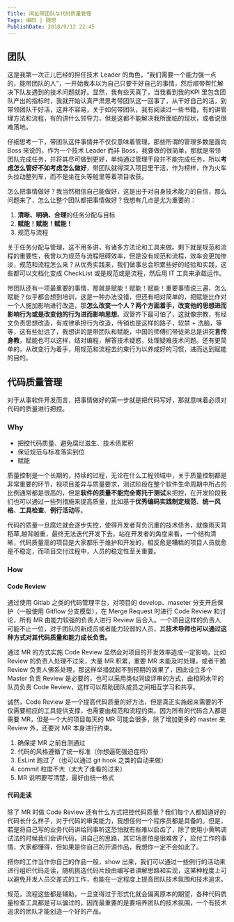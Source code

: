 ```yaml
---
Title: 闲扯带团队与代码质量管理
Tags: 编码 | 随想
PublishDate: 2018/9/12 22:45
---
```


## 团队

这是我第一次正儿巴经的担任技术 Leader 的角色，“我们需要一个能力强一点的，能带团队的人”，一开始我本以为自己只要干好自己的事情，然后顺带帮忙解决下队友遇到的技术问题就好。显然，我有些天真了，当我看到我的KPI 里包含团队产出的指标时，我就开始认真严肃思考带团队这一回事了，从干好自己的活，到带领团队干好活，这并不容易，关于如何带团队，我有阅读过一些书籍，有的讲管理方法和流程，有的讲什么领导力，但是这都不能解决我所面临的现状，或者说很难落地。

仔细思考一下，带团队这件事情并不仅仅意味着管理，那些所谓的管理多数是面向 Boss 来说的，作为一个技术 Leader 而非 Boss，我要做的很简单，那就是带领团队完成任务，并将其尽可做到更好，单纯通过管理手段并不能完成任务，所以**考虑怎么管好不如考虑怎么做好**，带团队就得深入项目里干活，作为榜样，作为火车头拉动整列车，而不是坐在头等舱里等着项目收获。

怎么把事情做好？我当然相信自己能做好，这是出于对自身技术能力的自信，那么问题来了，怎么让整个团队都把事情做好？我想有几点是尤为重要的：

1. **清晰、明确、合理**的任务分配与目标
2. **赋能！赋能！赋能！**
3. 规范与流程

关于任务分配与管理，这不用多讲，有诸多方法论和工具来做。剩下就是规范和流程的重要性，我曾以为规范与流程阻碍效率，但是没有规范和流程，效率会更加惨淡，规范和流程怎么来？从优秀实践来，我们做事总会积累些好的经验和实践，这些都可以文档化变成 CheckList 或是规范或是流程，然后用 IT 工具来承载运作。

带团队还有一项最重要的事情，那就是赋能！赋能！赋能！重要事情说三遍，怎么赋能？似乎都会想到培训，这是一种办法没错，但还有相对简单的，把赋能比作对一个人施加影响进行改造，那**怎么改变一个人？两个方面着手，改变他的思想进而影响行为或是改变他的行为进而影响思想**。双管齐下最可怕了，这就像宗教，有经文负责思想改造，有戒律承担行为改造，传销也是这样的路子，软禁 + 洗脑，等等，这有些扯远了，我想讲的是带团队和赋能，中国的师傅们带徒弟总是讲究**言传身教**，赋能也可以这样，结对编程，解答技术疑惑，处理疑难技术问题。还有更简单的，从改变行为着手，用规范和流程去约束行为以养成好的习惯，进而达到赋能的目的。

## 代码质量管理

对于从事软件开发而言，把事情做好的第一步就是把代码写好，那就意味着必须对代码的质量进行把控。

### Why

* 把控代码质量、避免腐烂滋生、技术债累积
* 保证规范与标准落实到位
* 赋能

质量控制是一个长期的，持续的过程，无论在什么工程领域中，关于质量控制都是非常重要的环节，视项目差异与质量要求，测试阶段在整个软件生命周期中所占的比例通常都是很高的，但是**软件的质量不能完全寄托于测试**来把控，在开发阶段我们也可以通过一些列措施来提高质量，比如基于**优秀编码实践制定规范**、**统一风格**、**工具检查**、**例行活动**等。

代码的质量一旦腐烂就会逐步失控，使得开发者背负沉重的技术债务，就像雨天背稻草,越背越重，最终无法迭代开发下去。站在开发者的角度来看，一个结构清晰，代码质量高的项目是大家都乐于维护和开发的，相反愈是糟糕的项目人员就愈是不稳定，而项目交付过程中，人员的稳定性至关重要。

### How

#### Code Review

通过使用 Gitlab 之类的代码管理平台，对项目的 develop、maseter 分支开启保护（一般使用 Gitflow 分支模型），在 Merge Request 时进行 Code Review 和讨论，所有 MR 由能力较强的负责人进行 Review 后合入。一个项目这样的负责人可能不止一位，对于团队的新成员或者能力较弱的人员，其**技术导师也可以通过这种方式对其代码质量和能力成长负责。**

通过 MR 的方式实施 Code Review 显然会对项目的开发效率造成一定影响，比如 Review 的负责人处理不过来，大量 MR  积累，重要 MR 未能及时处理，或者干脆 Review 负责人佛系处理，那这样举措就起不到预期的效果了，因此设立多个 Master 负责 Review 是必要的，也可以采用类似同级评审的方式，由相同水平的队员负责 Code Review，这样可以帮助团队成员之间相互学习和共享。

诚然，Code Review 是一个提高代码质量的好方法，但是真正实施起来需要的不仅需要相应的工具提供支撑，也需要由规范和流程约束。因为所有的代码合入都是需要 MR，但是一个大的项目每天的 MR 可能会很多，除了增加更多的 master 来 Review 外，还要对 MR 本身进行约束。

1. 确保提 MR 之前自测通过
2. 代码的风格遵循了统一标准（你想逼死强迫症吗）
3. EsLint 跑过了（也可以通过 git hook 之类的自动来做）
4. commit 粒度不大（太大了谁看的过来）
5. MR 说明要写清楚，最好由统一格式 

#### 代码走读

除了 MR 时做 Code Review 还有什么方式把控代码质量？我们每个人都知道好的代码长什么样子，对于代码的审美能力，我想任何一个程序员都是具备的。但是，若是将自己写的业务代码讲给同事听这恐怕就有些难以启齿了，除了使用小黄鸭调试法的时候我们会讲代码，讲自己的思路，其它场景怕是很难做了，应付工作的事情，大家都懂得，但如果是你自己的开源作品，我想你一定不会如此了。

把你的工作当作你自己的作品一般，show 出来，我们可以通过一些例行的活动来进行组织代码走读，随机挑选代码片段由编写者讲解思路和实现，这某种程度上可以避免开发人员交差式的工作，也能在一定程度上提高团队技术氛围和技术追求。

规范，流程这些都是辅助，一旦变得过于形式化就会偏离原本的期望，各种代码质量检查工具都是可以骗过的，因而最重要的是要培养团队的技术氛围，一个有技术追求的团队才能创造一个好的产品。